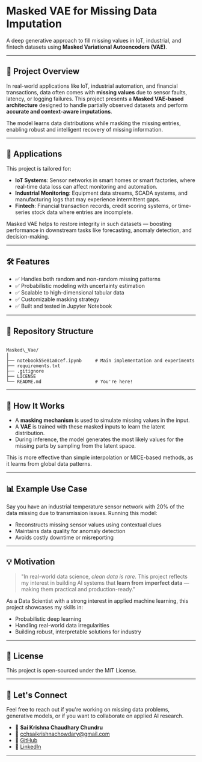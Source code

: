 
# Masked VAE for Missing Data Imputation

A deep generative approach to fill missing values in IoT, industrial, and fintech datasets using **Masked Variational Autoencoders (VAE)**.

---

## 🧠 Project Overview

In real-world applications like IoT, industrial automation, and financial transactions, data often comes with **missing values** due to sensor faults, latency, or logging failures. This project presents a **Masked VAE-based architecture** designed to handle partially observed datasets and perform **accurate and context-aware imputations**.

The model learns data distributions while masking the missing entries, enabling robust and intelligent recovery of missing information.

---

## 🚀 Applications

This project is tailored for:

- **IoT Systems**: Sensor networks in smart homes or smart factories, where real-time data loss can affect monitoring and automation.
- **Industrial Monitoring**: Equipment data streams, SCADA systems, and manufacturing logs that may experience intermittent gaps.
- **Fintech**: Financial transaction records, credit scoring systems, or time-series stock data where entries are incomplete.

Masked VAE helps to restore integrity in such datasets — boosting performance in downstream tasks like forecasting, anomaly detection, and decision-making.

---

## 🛠️ Features

- ✅ Handles both random and non-random missing patterns  
- ✅ Probabilistic modeling with uncertainty estimation  
- ✅ Scalable to high-dimensional tabular data  
- ✅ Customizable masking strategy  
- ✅ Built and tested in Jupyter Notebook  

---

## 📁 Repository Structure

```

Masked\_Vae/
│
├── notebook55e81a0cef.ipynb     # Main implementation and experiments
├── requirements.txt
├── .gitignore
├── LICENSE
└── README.md                    # You're here!

```

---

## 📒 How It Works

- A **masking mechanism** is used to simulate missing values in the input.  
- A **VAE** is trained with these masked inputs to learn the latent distribution.  
- During inference, the model generates the most likely values for the missing parts by sampling from the latent space.  

This is more effective than simple interpolation or MICE-based methods, as it learns from global data patterns.

---

## 📊 Example Use Case

Say you have an industrial temperature sensor network with 20% of the data missing due to transmission issues. Running this model:

- Reconstructs missing sensor values using contextual clues  
- Maintains data quality for anomaly detection  
- Avoids costly downtime or misreporting  

---

## 💡 Motivation

> "In real-world data science, *clean data is rare.* This project reflects my interest in building AI systems that **learn from imperfect data** — making them practical and production-ready."

As a Data Scientist with a strong interest in applied machine learning, this project showcases my skills in:

- Probabilistic deep learning  
- Handling real-world data irregularities  
- Building robust, interpretable solutions for industry  

---

## 📜 License

This project is open-sourced under the MIT License.

---

## 🙌 Let's Connect

Feel free to reach out if you're working on missing data problems, generative models, or if you want to collaborate on applied AI research.

- 👤 **Sai Krishna Chaudhary Chundru**  
- 📧 [cchsaikrishnachowdary@gmail.com](mailto:cchsaikrishnachowdary@gmail.com)  
- 🔗 [GitHub](https://github.com/sAI-2025)  
- 🔗 [LinkedIn](https://www.linkedin.com/in/sai-krishna-chowdary-chundru)  

---

